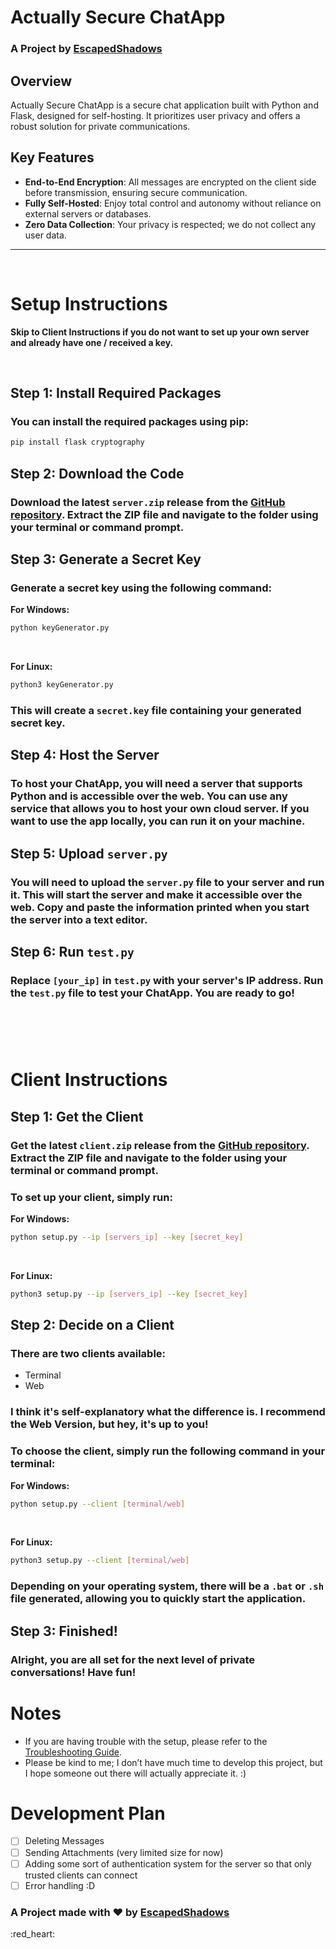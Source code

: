 # Actually Secure ChatApp
### A Project by [EscapedShadows](https://actuallysecurechatapp.escapedshadows.com)

## Overview

Actually Secure ChatApp is a secure chat application built with Python and Flask, designed for self-hosting. It prioritizes user privacy and offers a robust solution for private communications.

## Key Features

- **End-to-End Encryption**: All messages are encrypted on the client side before transmission, ensuring secure communication.
- **Fully Self-Hosted**: Enjoy total control and autonomy without reliance on external servers or databases.
- **Zero Data Collection**: Your privacy is respected; we do not collect any user data.

---

&nbsp;

# Setup Instructions

**Skip to Client Instructions if you do not want to set up your own server and already have one / received a key.**

&nbsp;

## Step 1: Install Required Packages

### You can install the required packages using pip:

```bash
pip install flask cryptography
```

## Step 2: Download the Code

### Download the latest `server.zip` release from the [GitHub repository](https://github.com/EscapedShadows/Actually-Secure-ChatApp/releases). Extract the ZIP file and navigate to the folder using your terminal or command prompt.

## Step 3: Generate a Secret Key

### Generate a secret key using the following command:

**For Windows:**

```bash
python keyGenerator.py
```

&nbsp;

**For Linux:**

```bash
python3 keyGenerator.py
```

### This will create a `secret.key` file containing your generated secret key.

## Step 4: Host the Server

### To host your ChatApp, you will need a server that supports Python and is accessible over the web. You can use any service that allows you to host your own cloud server. If you want to use the app locally, you can run it on your machine.

## Step 5: Upload `server.py`

### You will need to upload the `server.py` file to your server and run it. This will start the server and make it accessible over the web. Copy and paste the information printed when you start the server into a text editor.

## Step 6: Run `test.py`

### Replace `[your_ip]` in `test.py` with your server's IP address. Run the `test.py` file to test your ChatApp. You are ready to go!

&nbsp;
### 
&nbsp;

# Client Instructions

## Step 1: Get the Client

### Get the latest `client.zip` release from the [GitHub repository](https://github.com/EscapedShadows/Actually-Secure-ChatApp/releases). Extract the ZIP file and navigate to the folder using your terminal or command prompt.

### To set up your client, simply run:

**For Windows:**

```bash
python setup.py --ip [servers_ip] --key [secret_key]
```

&nbsp;

**For Linux:**

```bash
python3 setup.py --ip [servers_ip] --key [secret_key]
```

## Step 2: Decide on a Client

### There are two clients available:
- Terminal
- Web

### I think it's self-explanatory what the difference is. I recommend the Web Version, but hey, it's up to you!

### To choose the client, simply run the following command in your terminal:

**For Windows:**

```bash
python setup.py --client [terminal/web]
```

&nbsp;

**For Linux:**

```bash
python3 setup.py --client [terminal/web]
```

### Depending on your operating system, there will be a `.bat` or `.sh` file generated, allowing you to quickly start the application.

## Step 3: Finished!

### Alright, you are all set for the next level of private conversations! Have fun!

# Notes

- If you are having trouble with the setup, please refer to the [Troubleshooting Guide](https://actuallysecurechatapp.escapedshadows.com/troubleshooting).
- Please be kind to me; I don’t have much time to develop this project, but I hope someone out there will actually appreciate it. :)

# Development Plan

- [ ] Deleting Messages
- [ ] Sending Attachments (very limited size for now)
- [ ] Adding some sort of authentication system for the server so that only trusted clients can connect
- [ ] Error handling :D

### **A Project made with ❤️ by [EscapedShadows](https://escapedshadows.com)**
:red_heart: